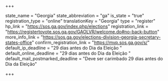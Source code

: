 +++

state_name = "Georgia"
state_abbreviation = "ga"
is_state = "true"
registration_type = "online"
translationKey = "Georgia"
type = "register"
hp_link = "https://sos.ga.gov/index.php/elections"
registration_link = "https://registertovote.sos.ga.gov/GAOLVR/welcome.do#no-back-button"
more_info_link = "https://sos.ga.gov/elections-division-georgia-secretary-states-office"
confirm_registration_link = "https://mvp.sos.ga.gov/s/"
default_ip_deadline = "29 dias antes do Dia da Eleição "
default_online_deadline = "29 dias antes do Dia da Eleição "
default_mail_postmarked_deadline = "Deve ser carimbado 29 dias antes do Dia da Eleição"

+++